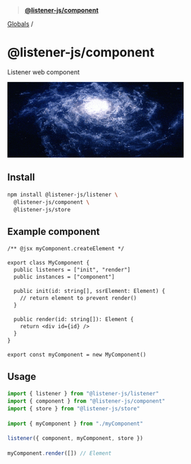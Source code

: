 > **[@listener-js/component](README.md)**

[Globals](globals.md) /

# @listener-js/component

Listener web component

![component](media/component.gif)

## Install

```bash
npm install @listener-js/listener \
  @listener-js/component \
  @listener-js/store
```

## Example component

```tsx
/** @jsx myComponent.createElement */

export class MyComponent {
  public listeners = ["init", "render"]
  public instances = ["component"]

  public init(id: string[], ssrElement: Element) {
    // return element to prevent render()
  }

  public render(id: string[]): Element {
    return <div id={id} />
  }
}

export const myComponent = new MyComponent()
```

## Usage

```js
import { listener } from "@listener-js/listener"
import { component } from "@listener-js/component"
import { store } from "@listener-js/store"

import { myComponent } from "./myComponent"

listener({ component, myComponent, store })

myComponent.render([]) // Element
```
